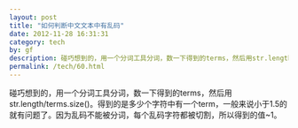 ```yaml
---
layout: post
title: "如何判断中文文本中有乱码"
date: 2012-11-28 16:31:31
category: tech
by: gf
description: 碰巧想到的，用一个分词工具分词，数一下得到的terms，然后用str.length/terms.size()。得到的是多少个字符中有一个term，一般来说小于1.5的就有问题了。因为乱码不能被分词，每个乱
permalink: /tech/60.html
---
```

碰巧想到的，用一个分词工具分词，数一下得到的terms，然后用str.length/terms.size()。得到的是多少个字符中有一个term，一般来说小于1.5的就有问题了。因为乱码不能被分词，每个乱码字符都被切割，所以得到的值~1。
